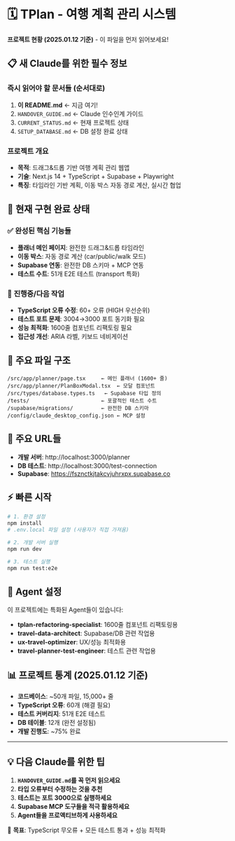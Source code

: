# 🗓️ TPlan - 여행 계획 관리 시스템

**프로젝트 현황 (2025.01.12 기준)** - 이 파일을 먼저 읽어보세요!

## 📋 새 Claude를 위한 필수 정보

### **즉시 읽어야 할 문서들 (순서대로)**
1. **이 README.md** ← 지금 여기!
2. `HANDOVER_GUIDE.md` ← Claude 인수인계 가이드  
3. `CURRENT_STATUS.md` ← 현재 프로젝트 상태
4. `SETUP_DATABASE.md` ← DB 설정 완료 상태

### **프로젝트 개요**
- **목적**: 드래그&드롭 기반 여행 계획 관리 웹앱
- **기술**: Next.js 14 + TypeScript + Supabase + Playwright
- **특징**: 타임라인 기반 계획, 이동 박스 자동 경로 계산, 실시간 협업

## 🚀 현재 구현 완료 상태

### ✅ **완성된 핵심 기능들**
- **플래너 메인 페이지**: 완전한 드래그&드롭 타임라인
- **이동 박스**: 자동 경로 계산 (car/public/walk 모드)
- **Supabase 연동**: 완전한 DB 스키마 + MCP 연동
- **테스트 수트**: 51개 E2E 테스트 (transport 특화)

### 🔧 **진행중/다음 작업**
- **TypeScript 오류 수정**: 60+ 오류 (HIGH 우선순위)
- **테스트 포트 문제**: 3004→3000 포트 동기화 필요
- **성능 최적화**: 1600줄 컴포넌트 리팩토링 필요
- **접근성 개선**: ARIA 라벨, 키보드 네비게이션

## 📁 주요 파일 구조

```
/src/app/planner/page.tsx     ← 메인 플래너 (1600+ 줄)
/src/app/planner/PlanBoxModal.tsx  ← 모달 컴포넌트
/src/types/database.types.ts   ← Supabase 타입 정의
/tests/                       ← 포괄적인 테스트 수트
/supabase/migrations/         ← 완전한 DB 스키마
/config/claude_desktop_config.json ← MCP 설정
```

## 🔗 주요 URL들

- **개발 서버**: http://localhost:3000/planner
- **DB 테스트**: http://localhost:3000/test-connection  
- **Supabase**: https://fsznctkjtakcvjuhrxpx.supabase.co

## ⚡ 빠른 시작

```bash
# 1. 환경 설정
npm install
# .env.local 파일 설정 (사용자가 직접 가져옴)

# 2. 개발 서버 실행
npm run dev

# 3. 테스트 실행
npm run test:e2e
```

## 🤖 Agent 설정

이 프로젝트에는 특화된 Agent들이 있습니다:
- **tplan-refactoring-specialist**: 1600줄 컴포넌트 리팩토링용
- **travel-data-architect**: Supabase/DB 관련 작업용  
- **ux-travel-optimizer**: UX/성능 최적화용
- **travel-planner-test-engineer**: 테스트 관련 작업용

## 📊 프로젝트 통계 (2025.01.12 기준)

- **코드베이스**: ~50개 파일, 15,000+ 줄
- **TypeScript 오류**: 60개 (해결 필요)
- **테스트 커버리지**: 51개 E2E 테스트  
- **DB 테이블**: 12개 (완전 설정됨)
- **개발 진행도**: ~75% 완료

---

## 💡 다음 Claude를 위한 팁

1. **`HANDOVER_GUIDE.md`를 꼭 먼저 읽으세요**
2. **타입 오류부터 수정하는 것을 추천**
3. **테스트는 포트 3000으로 실행하세요**
4. **Supabase MCP 도구들을 적극 활용하세요**
5. **Agent들을 프로액티브하게 사용하세요**

🎯 **목표**: TypeScript 무오류 + 모든 테스트 통과 + 성능 최적화